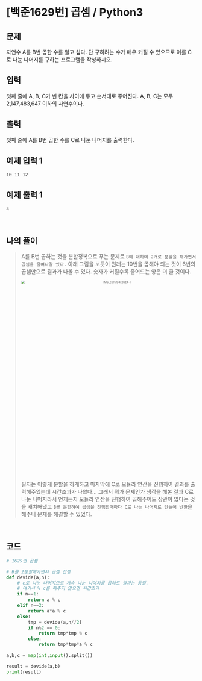 # [백준1629번] 곱셈 / Python3

## 문제

자연수 A를 B번 곱한 수를 알고 싶다. 단 구하려는 수가 매우 커질 수 있으므로 이를 C로 나눈 나머지를 구하는 프로그램을 작성하시오.

## 입력

첫째 줄에 A, B, C가 빈 칸을 사이에 두고 순서대로 주어진다. A, B, C는 모두 2,147,483,647 이하의 자연수이다.

## 출력

첫째 줄에 A를 B번 곱한 수를 C로 나눈 나머지를 출력한다.

## 예제 입력 1

```
10 11 12
```

## 예제 출력 1

```
4
```

<br>

## 나의 풀이

> A를 B번 곱하는 것을 분할정복으로 푸는 문제로 `B에 대하여 2개로 분할을 해가면서 곱셈을 줄여나갈 있다.` 아래 그림을 보듯이 원래는 10번을 곱해야 되는 것이 6번의 곱셈만으로 결과가 나올 수 있다. 숫자가 커질수록 줄어드는 양은 더 클 것이다.
>
> <center><img width="1000" src="https://user-images.githubusercontent.com/37801041/73610333-60c6f600-4619-11ea-8843-dfb65b998f10.jpeg" alt="IMG_E0117D4E39E4-1" style="zoom:50%;" /></center>
>
> <br>
>
> 필자는 이렇게 분할을 하게하고 마지막에 C로 모듈라 연산을 진행하여 결과를 출력해주었는데 시간초과가 나왔다... 그래서 뭐가 문제인가 생각을 해본 결과 C로 나눈 나머지라서 언제든지 모듈라 연산을 진행하여 곱해주어도 상관이 없다는 것을 캐치해냈고 `B를 분할하여 곱셈을 진행할때마다 C로 나눈 나머지로 만들어 반환`을 해주니 문제를 해결할 수 있었다.

<br>

## 코드

```python
# 1629번 곱셈

# B를 2분할해가면서 곱셈 진행
def devide(a,n):
    # c로 나눈 나머지므로 계속 나눈 나머지를 곱해도 결과는 동일.
    # 여기서 % c를 해주지 않으면 시간초과
    if n==1:
        return a % c
    elif n==2:
        return a*a % c
    else:
        tmp = devide(a,n//2)
        if n%2 == 0:
            return tmp*tmp % c
        else:
            return tmp*tmp*a % c

a,b,c = map(int,input().split())

result = devide(a,b)
print(result)
```

